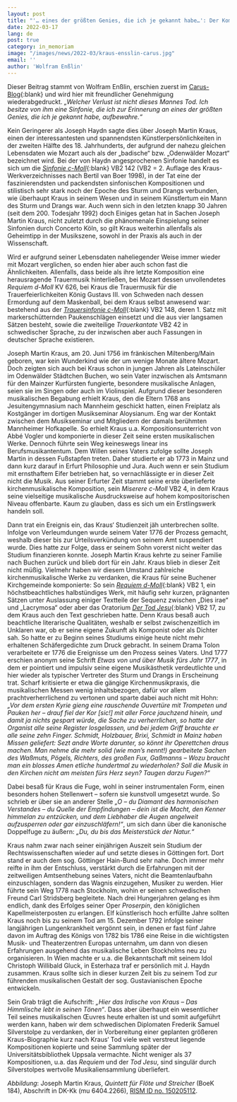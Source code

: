 ```yaml
---
layout: post
title: "'… eines der größten Genies, die ich je gekannt habe…': Der Komponist Joseph Martin Kraus"
date: 2022-03-17
lang: de
post: true
category: in_memoriam
image: "/images/news/2022-03/kraus-ensslin-carus.jpg"
email: ''
author: 'Wolfram Enßlin'
---
```


Dieser Beitrag stammt von Wolfram Enßlin, erschien zuerst im [Carus-Blog]( https://blog.carus-verlag.com/persoenlichkeiten/der-komponist-joseph-martin-kraus/){:blank} und wird hier mit freundlicher Genehmigung wiederabgedruckt. 
_„Welcher Verlust ist nicht dieses Mannes Tod. Ich besitze von ihm eine Sinfonie, die ich zur Erinnerung an eines der größten Genies, die ich je gekannt habe, aufbewahre.“_

Kein Geringerer als Joseph Haydn sagte dies über Joseph Martin Kraus, einen der interessantesten und spannendsten Künstlerpersönlichkeiten in der zweiten Hälfte des 18. Jahrhunderts, der aufgrund der nahezu gleichen Lebensdaten wie Mozart auch als der „badische“ bzw. „Odenwälder Mozart“ bezeichnet wird. Bei der von Haydn angesprochenen Sinfonie handelt es sich um die [_Sinfonie c-Moll_](https://opac.rism.info/search?View=rism&q=boek+142){:blank} VB2 142 (VB2 = 2. Auflage des Kraus-Werkverzeichnisses nach Bertil van Boer 1998), in der Tat eine der faszinierendsten und packendsten sinfonischen Kompositionen und stilistisch sehr stark noch der Epoche des Sturm und Drangs verbunden, wie überhaupt Kraus in seinem Wesen und in seinem Künstlertum ein Mann des Sturm und Drangs war.
Auch wenn sich in den letzten knapp 30 Jahren (seit dem 200. Todesjahr 1992) doch Einiges getan hat in Sachen Joseph Martin Kraus, nicht zuletzt durch die phänomenale Einspielung seiner Sinfonien durch Concerto Köln, so gilt Kraus weiterhin allenfalls als Geheimtipp in der Musikszene, sowohl in der Praxis als auch in der Wissenschaft.

Wird er aufgrund seiner Lebensdaten naheliegender Weise immer wieder mit Mozart verglichen, so enden hier aber auch schon fast die Ähnlichkeiten. Allenfalls, dass beide als ihre letzte Komposition eine herausragende Trauermusik hinterließen, bei Mozart dessen unvollendetes _Requiem d-Moll_ KV 626, bei Kraus die Trauermusik für die Trauerfeierlichkeiten König Gustavs III. von Schweden nach dessen Ermordung auf dem Maskenball, bei dem Kraus selbst anwesend war: bestehend aus der [_Trauersinfonie c-Moll_](https://opac.rism.info/search?View=rism&q=boek+148){:blank} VB2 148, deren 1. Satz mit markerschütternden Paukenschlägen einsetzt und die aus vier langsamen Sätzen besteht, sowie die zweiteilige _Trauerkantate_ VB2 42 in schwedischer Sprache, zu der inzwischen aber auch Fassungen in deutscher Sprache existieren.

Joseph Martin Kraus, am 20. Juni 1756 im fränkischen Miltenberg/Main geboren, war kein Wunderkind wie der um wenige Monate ältere Mozart. Doch zeigten sich auch bei Kraus schon in jungen Jahren als Lateinschüler im Odenwälder Städtchen Buchen, wo sein Vater inzwischen als Amtsmann für den Mainzer Kurfürsten fungierte, besondere musikalische Anlagen, seien sie im Singen oder auch im Violinspiel. Aufgrund dieser besonderen musikalischen Begabung erhielt Kraus, den die Eltern 1768 ans Jesuitengymnasium nach Mannheim geschickt hatten, einen Freiplatz als Kostgänger im dortigen Musikseminar Aloysianum. Eng war der Kontakt zwischen dem Musikseminar und Mitgliedern der damals berühmten Mannheimer Hofkapelle. So erhielt Kraus u.a. Kompositionsunterricht von Abbé Vogler und komponierte in dieser Zeit seine ersten musikalischen Werke. Dennoch führte sein Weg keineswegs linear ins Berufsmusikantentum. Dem Willen seines Vaters zufolge sollte Joseph Martin in dessen Fußstapfen treten. Daher studierte er ab 1773 in Mainz und dann kurz darauf in Erfurt Philosophie und Jura. Auch wenn er sein Studium mit ernsthaftem Eifer betrieben hat, so vernachlässigte er in dieser Zeit nicht die Musik. Aus seiner Erfurter Zeit stammt seine erste überlieferte kirchenmusikalische Komposition, sein _Miserere c-Moll_ VB2 4, in dem Kraus seine vielseitige musikalische Ausdrucksweise auf hohem kompositorischen Niveau offenbarte. Kaum zu glauben, dass es sich um ein Erstlingswerk handeln soll.

Dann trat ein Ereignis ein, das Kraus‘ Studienzeit jäh unterbrechen sollte. Infolge von Verleumdungen wurde seinem Vater 1776 der Prozess gemacht, weshalb dieser bis zur Urteilsverkündung von seinem Amt suspendiert wurde. Dies hatte zur Folge, dass er seinem Sohn vorerst nicht weiter das Studium finanzieren konnte. Joseph Martin Kraus kehrte zu seiner Familie nach Buchen zurück und blieb dort für ein Jahr. Kraus blieb in dieser Zeit nicht müßig. Vielmehr haben wir diesem Umstand zahlreiche kirchenmusikalische Werke zu verdanken, die Kraus für seine Buchener Kirchgemeinde komponierte: So sein [_Requiem d-Moll_](https://opac.rism.info/search?id=190014338&View=rism){:blank} VB2 1, ein höchstbeachtliches halbstündiges Werk, mit häufig sehr kurzen, prägnanten Sätzen unter Auslassung einiger Textteile der Sequenz zwischen „Dies irae“ und „Lacrymosa“ oder aber das Oratorium [_Der Tod Jesu_](https://opac.rism.info/search?id=190014339&View=rism){:blank}  VB2 17, zu dem Kraus auch den Text geschrieben hatte. Denn Kraus besaß auch beachtliche literarische Qualitäten, weshalb er selbst zwischenzeitlich im Unklaren war, ob er seine eigene Zukunft als Komponist oder als Dichter sah. So hatte er zu Beginn seines Studiums einige heute nicht mehr erhaltenen Schäfergedichte zum Druck gebracht. In seinem Drama Tolon verarbeitete er 1776 die Ereignisse um den Prozess seines Vaters. Und 1777 erschien anonym seine Schrift _Etwas von und über Musik fürs Jahr 1777_, in dem er pointiert und impulsiv seine eigene Musikästhetik verdeutlichte und hier wieder als typischer Vertreter des Sturm und Drangs in Erscheinung trat. Scharf kritisierte er etwa die gängige Kirchenmusikpraxis, die musikalischen Messen wenig inhaltsbezogen, dafür vor allem prachtverherrlichend zu vertonen und sparte dabei auch nicht mit Hohn: _„Vor dem ersten Kyrie gieng eine rauschende Ouvertüre mit Trompeten und Pauken her – drauf fiel der Kor [sic!] mit aller Force jauchzend hinein, und damit ja nichts gespart würde, die Sache zu verherrlichen, so hatte der Organist alle seine Register losgelassen, und bei jedem Griff brauchte er alle seine zehn Finger. Schmidt, Holzbauer, Brixi, Schmidt in Mainz haben Missen geliefert: Sezt andre Worte darunter, so könnt ihr Operettchen draus machen. Man nehme die mehr solid (wie man’s nennt!) gearbeitete Sachen des Waßmuts, Pögels, Richters, des großen Fux, Gaßmanns – Wozu braucht man ein blosses Amen etliche hundertmal zu wiederholen? Soll die Musik in den Kirchen nicht am meisten fürs Herz seyn? Taugen darzu Fugen?“_

Dabei besaß für Kraus die Fuge, wohl in seiner instrumentalen Form, einen besonders hohen Stellenwert – sofern sie kunstvoll umgesetzt wurde. So schrieb er über sie an anderer Stelle _„O – du Diamant des harmonischen Verstandes – du Quelle der Empfindungen – dein ist die Macht, den Kenner himmelan zu entzücken, und dem Liebhaber die Augen angelweit aufzusperren oder gar einzuschläfern!“_, um sich dann über die kanonische Doppelfuge zu äußern: _„Du, du bis das Meisterstück der Natur.“_

Kraus nahm zwar nach seiner einjährigen Auszeit sein Studium der Rechtswissenschaften wieder auf und setzte dieses in Göttingen fort. Dort stand er auch dem sog. Göttinger Hain-Bund sehr nahe. Doch immer mehr reifte in ihm der Entschluss, verstärkt durch die Erfahrungen mit der zeitweiligen Amtsenthebung seines Vaters, nicht die Beamtenlaufbahn einzuschlagen, sondern das Wagnis einzugehen, Musiker zu werden. Hier führte sein Weg 1778 nach Stockholm, wohin er seinen schwedischen Freund Carl Stridsberg begleitete. Nach drei Hungerjahren gelang es ihm endlich, dank des Erfolges seiner Oper _Proserpin_, den königlichen Kapellmeisterposten zu erlangen. Elf künstlerisch hoch erfüllte Jahre sollten Kraus noch bis zu seinem Tod am 15. Dezember 1792 infolge seiner langjährigen Lungenkrankheit vergönnt sein, in denen er fast fünf Jahre davon im Auftrag des Königs von 1782 bis 1786 eine Reise in die wichtigsten Musik- und Theaterzentren Europas unternahm, um dann von diesen Erfahrungen ausgehend das musikalische Leben Stockholms neu zu organisieren. In Wien machte er u.a. die Bekanntschaft mit seinem Idol Christoph Willibald Gluck, in Esterhaza traf er persönlich mit J. Haydn zusammen. Kraus sollte sich in dieser kurzen Zeit bis zu seinem Tod zur führenden musikalischen Gestalt der sog. Gustavianischen Epoche entwickeln.

Sein Grab trägt die Aufschrift: _„Hier das Irdische von Kraus – Das Himmlische lebt in seinen Tönen“_. Dass aber überhaupt ein wesentlicher Teil seines musikalischen Œuvres heute erhalten ist und somit aufgeführt werden kann, haben wir dem schwedischen Diplomaten Frederik Samuel Silverstolpe zu verdanken, der in Vorbereitung einer geplanten größeren Kraus-Biographie kurz nach Kraus‘ Tod viele weit verstreut liegende Kompositionen kopierte und seine Sammlung später der Universitätsbibliothek Uppsala vermachte. Nicht weniger als 37 Kompositionen, u.a. das _Requiem_ und der _Tod Jesu_, sind singulär durch Silverstolpes wertvolle Musikaliensammlung überliefert.

_Abbildung_: Joseph Martin Kraus, _Quintett für Flöte und Streicher_ (BoeK 184), Abschrift in DK-Kk (mu 6404.2266), [RISM ID no. 150205112](https://opac.rism.info/search?id=150205112&View=rism).
